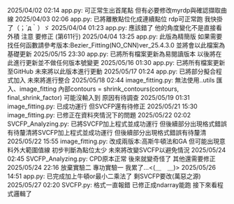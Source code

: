 2025/04/02 02:14 app.py: 可正常生出首尾點 但有必要修改myrdp與確認擷取曲線
2025/04/03 02:06 app.py: 已將離散點位化成連續點位 rdp可正常跑 我快掛了（；´д｀）ゞ
2025/04/04 01:23 app.py: 應該錯了 他的角度變化不是直接看外積 注意 要修正 (第611行)
2025/04/04 13:25 app.py: 此版為精簡版 如果需要找任何函數請參考版本:Bezier_Fitting(NO_CNN)ver_25.4.3.0
                        並將會以此檔案為基礎更新
2025/05/15 23:30 app.py: 已將所有檔案更新為易閱讀版本 以後將在此進行更新並不做任何版本號變更
2025/05/16 01:30 app.py: 已將所有檔案更新至GitHub 未來將以此版本進行更動
2025/05/17 01:24 app.py: 已將部分擬合程式加入 未來將進行整合
2025/05/18 02:44 image_fitting.py: 無法使用..utils 匯入、image_fitting 內部contours = shrink_contours(contours, final_shrink_factor) 可能沒輸入到 原因有待調查
2025/05/19 01:31 image_fitting.py: 已成功運行 但SVCFP還有待修正
2025/05/21 15:30 image_fitting.py: 已修正在資料夾情況下的問題
2025/05/22 02:02 SVCFP_Analyzing.py: 已將SVCFP加上程式並成功運行 但後續部分出現格式錯誤有待釐清將SVCFP加上程式並成功運行 但後續部分出現格式錯誤有待釐清
2025/05/22 15:55 image_fitting.py: 改成兩版本:高斯牛頓法和GA 但可能出現意料外大範圍值線 初步判斷為點位太少 未來將改變SVCFP以避免情況
2025/05/24 02:45 SVCFP_Analyzing.py: CPD原本正常 後來就變奇怪了 其他還需要修正
2025/05/24 22:16 放棄實驗二 專功實驗一 我累了...<(＿　＿)>
2025/05/26 14:51 app.py: 已完成加上牛頓or最小二乘法了 剩SVCFP要改(萬惡之源)
2025/05/27 02:20 SVCFP.py: 格式一直報錯 已修正成ndarray能跑 接下來看程式邏輯了